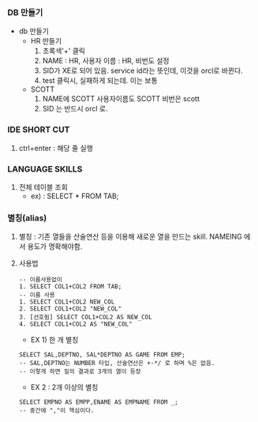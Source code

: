 ### DB 만들기
- db 만들기
    - HR 만들기
        1. 초록색'+' 클릭
        2. NAME : HR, 사용자 이름 : HR, 비번도 설정
        3. SID가 XE로 되어 있음. service id라는 뜻인데, 이것을 orcl로 바뀐다.
        4. test 클릭시, 실패하게 되는데. 이는 보통
    - SCOTT
        1. NAME에 SCOTT 사용자이름도 SCOTT 비번은 scott
        2. SID 는 반드시 orcl 로.


### IDE SHORT CUT
1. ctrl+enter : 해당 줄 실행

### LANGUAGE SKILLS

1. 전체 테이블 조회
    - ex) : SELECT * FROM TAB;

### 별칭(alias)

1. 별칭 : 기존 열들을 산술연산 등을 이용해 새로운 열을 만드는 skill. NAMEING 에서 용도가 명확해야함.

2. 사용법
    ```
    -- 이름사용없이
    1. SELECT COL1+COL2 FROM TAB;
    -- 이름 사용
    1. SELECT COL1+COL2 NEW_COL
    2. SELECT COL1+COL2 "NEW_COL"
    3. [선호됨] SELECT COL1+COL2 AS NEW_COL
    4. SELECT COL1+COL2 AS "NEW_COL"
    ```
    - EX 1) 한 개 별칭
    ```
    SELECT SAL,DEPTNO, SAL*DEPTNO AS GAME FROM EMP;
    -- SAL,DEPTNO는 NUMBER 타입, 산술연산은 +-*/ 로 하며 %은 없음.
    -- 이렇게 하면 질의 결과로 3개의 열이 등장
    ```
    - EX 2 : 2개 이상의 별칭
    ```
    SELECT EMPNO AS EMPP,ENAME AS EMPNAME FROM _;
    -- 중간에 ","이 핵심이다.
    ```